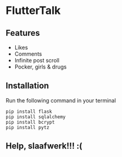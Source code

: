 # FlutterTalk

## Features
- Likes
- Comments
- Infinite post scroll
- Pocker, girls & drugs

## Installation

Run the following command in your terminal
```
pip install flask
pip install sqlalchemy
pip install bcrypt
pip install pytz
```

## Help, slaafwerk!!! :(